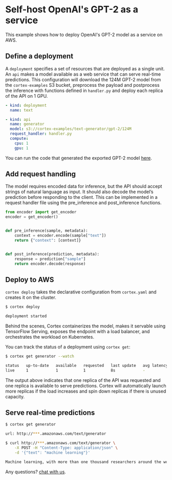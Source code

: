 # Self-host OpenAI's GPT-2 as a service

This example shows how to deploy OpenAI's GPT-2 model as a service on AWS.

## Define a deployment

A `deployment` specifies a set of resources that are deployed as a single unit. An `api` makes a model available as a web service that can serve real-time predictions. This configuration will download the 124M GPT-2 model from the `cortex-examples` S3 bucket, preprocess the payload and postprocess the inference with functions defined in `handler.py` and deploy each replica of the API on 1 GPU.

```yaml
- kind: deployment
  name: text

- kind: api
  name: generator
  model: s3://cortex-examples/text-generator/gpt-2/124M
  request_handler: handler.py
  compute:
    cpu: 1
    gpu: 1
```

<!-- CORTEX_VERSION_MINOR -->
You can run the code that generated the exported GPT-2 model [here](https://colab.research.google.com/github/cortexlabs/cortex/blob/0.9/examples/text-generator/gpt-2.ipynb).

## Add request handling

The model requires encoded data for inference, but the API should accept strings of natural language as input. It should also decode the model’s prediction before responding to the client. This can be implemented in a request handler file using the pre_inference and post_inference functions.

```python
from encoder import get_encoder
encoder = get_encoder()


def pre_inference(sample, metadata):
    context = encoder.encode(sample["text"])
    return {"context": [context]}


def post_inference(prediction, metadata):
    response = prediction["sample"]
    return encoder.decode(response)
```

## Deploy to AWS

`cortex deploy` takes the declarative configuration from `cortex.yaml` and creates it on the cluster.

```bash
$ cortex deploy

deployment started
```

Behind the scenes, Cortex containerizes the model, makes it servable using TensorFlow Serving, exposes the endpoint with a load balancer, and orchestrates the workload on Kubernetes.

You can track the status of a deployment using `cortex get`:

```bash
$ cortex get generator --watch

status   up-to-date   available   requested   last update   avg latency
live     1            1           1           8s            -
```

The output above indicates that one replica of the API was requested and one replica is available to serve predictions. Cortex will automatically launch more replicas if the load increases and spin down replicas if there is unused capacity.

## Serve real-time predictions

```bash
$ cortex get generator

url: http://***.amazonaws.com/text/generator

$ curl http://***.amazonaws.com/text/generator \
    -X POST -H "Content-Type: application/json" \
    -d '{"text": "machine learning"}'

Machine learning, with more than one thousand researchers around the world today, are looking to create computer-driven machine learning algorithms that can also be applied to human and social problems, such as education, health care, employment, medicine, politics, or the environment...
```

Any questions? [chat with us](https://gitter.im/cortexlabs/cortex).
